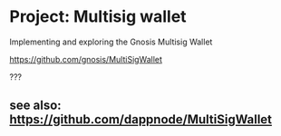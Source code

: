 # Project: Multisig wallet

Implementing and exploring the Gnosis Multisig Wallet

https://github.com/gnosis/MultiSigWallet

???

see also: https://github.com/dappnode/MultiSigWallet
---
